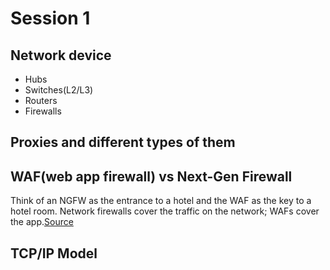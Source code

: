 # Session 1 


## Network device
<ul>
<li>Hubs</li>
<li>Switches(L2/L3)</li>
<li>Routers</li>
<li>Firewalls</li>

</ul>


## Proxies and different types of them




## WAF(web app firewall) vs Next-Gen Firewall
Think of an NGFW as the entrance to a hotel and the WAF as the key to a hotel room. Network firewalls cover the traffic on the network; WAFs cover the app.<a href="https://www.f5.com/c/landing/waf-vs-ngfw-which-technology-do-you-need">Source</a>

## TCP/IP Model